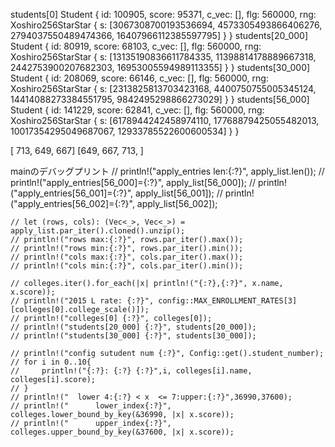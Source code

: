 students[0] Student { id: 100905, score: 95371, c_vec: [], flg: 560000, rng: Xoshiro256StarStar { s: [3067308700193536694, 4573305493866406276, 2794037550489474366, 16407966112385597795] } }
students[20_000] Student { id: 80919, score: 68103, c_vec: [], flg: 560000, rng: Xoshiro256StarStar { s: [13135190836611784335, 11398814178889667318, 2442753900207682303, 16953005594989113355] } }
students[30_000] Student { id: 208069, score: 66146, c_vec: [], flg: 560000, rng: Xoshiro256StarStar { s: [2313825813703423168, 4400750755005345124, 14414088273384551795, 9842495298866273029] } }
students[56_000] Student { id: 141229, score: 62841, c_vec: [], flg: 560000, rng: Xoshiro256StarStar { s: [6178944242458974110, 17768879425055482013, 10017354295049687067, 12933785522600600534] } }

[ 713, 649, 667]
[649, 667,  713, ]

mainのデバッグプリント
    // println!("apply_entries len:{:?}", apply_list.len());
    // println!("apply_entries[56_000]={:?}", apply_list[56_000]);
    // println!("apply_entries[56_001]={:?}", apply_list[56_001]);
    // println!("apply_entries[56_002]={:?}", apply_list[56_002]);

    // let (rows, cols): (Vec<_>, Vec<_>) = apply_list.par_iter().cloned().unzip();
    // println!("rows max:{:?}", rows.par_iter().max());
    // println!("rows min:{:?}", rows.par_iter().min());
    // println!("cols max:{:?}", cols.par_iter().max());
    // println!("cols min:{:?}", cols.par_iter().min());

    // colleges.iter().for_each(|x| println!("{:?},{:?}", x.name, x.score)); 
    // println!("2015 L rate: {:?}", config::MAX_ENROLLMENT_RATES[3][colleges[0].college_scale()]);
    // println!("colleges[0] {:?}", colleges[0]);
    // println!("students[20_000] {:?}", students[20_000]);
    // println!("students[30_000] {:?}", students[30_000]);

    // println!("config sutudent num {:?}", Config::get().student_number);
    // for i in 0..10{
    //     println!("{:?}: {:?} {:?}",i, colleges[i].name, colleges[i].score);
    // }
    // println!("  lower 4:{:?} < x  <= 7:upper:{:?}",36990,37600);
    // println!("      lower_index{:?}", colleges.lower_bound_by_key(&36990, |x| x.score));
    // println!("      upper_index{:?}", colleges.upper_bound_by_key(&37600, |x| x.score));
